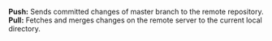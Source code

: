  __Push:__	Sends committed changes of master branch to the remote repository.
 __Pull:__	Fetches and merges changes on the remote server to the current local directory.
